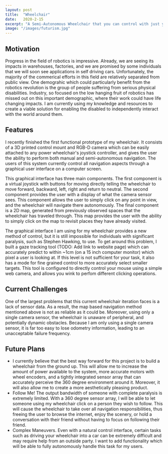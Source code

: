 ```yaml
---
layout: post
title:  "Wheelchair"
date:   2020-2-15
excerpt: "A Semi-Autonomous Wheelchair that you can control with just your eyes"
image: "/images/futurism.jpg"
---
```


## Motivation
Progress in the field of robotics is impressive. Already, we are seeing its impacts in warehouses, factories, and we are promised by some individuals that we will soon see applications in self driving cars. Unfortunately, the majority of the commerical efforts in this field are relatively separated from public view. One demograhic which could particularly benefit from the robotics revolution is the group of people suffering from serious physical disabilities. Industry, so focused on the low hanging fruit of robotics has missed out on this important demographic, where their work could have life changing impacts. I am currently using my knowledge and resources to create a viable solution for enabling the disabled to  independently interact with the world around them.

## Features
I recently finished the first functional prototype of my wheelchair. It consists of a 3D printed control mount and RGB-D camera which can be easily attached to any power wheelchair's joystick controller, and gives the user the ability to perform both manual and semi-autonomous navigation. The users of this system currently control all navigation aspects through a graphical user interface on a computer screen.

This graphical interface has three main components. The first component is a virtual joystick with buttons for moving directly telling the wheelchair to move forward, backward, left, right and return to neutral. The second component provides the user with a display of what the camera sensor sees. This component allows the user to simply click on any point in view, and the wheelchair will navigate there autonomously. The final component is a 2D map, generated from previously observed spaces that the wheelchair has traveled through. This map provides the user with the ability to simply click on the map to revisit places they have already visited.

The graphical interface I am using for my wheelchair provides a new method of control, but it is still impossible for individuals with significant paralysis, such as Stephen Hawking, to use. To get around this problem, I built a gaze tracking tool (TODO: Add link to website page) which can accurately predict to within ~1cm (on a 15 inch computer monitor) which pixel a user is looking at. If this level is not sufficient for your task, it also has a mode for fine grained control to more accurately select smaller targets. This tool is configured to directly control your mouse using a simple web camera, and allows you wink to perfom different clicking operations.


## Current Challenges
One of the largest problems that this current wheelchair iteration faces is a lack of sensor data. As a result, the map based navigation method mentioned above is not as reliable as it could be. Moreover, using only a single camera sensor, the wheelchair is unaware of peripheral, and potentially dynamic obstacles. 
Because I am only using a single camera sensor, it is far too easy to lose odometry information, leading to an unacceptable failure frequency.


## Future Plans
- I currently believe that the best way forward for this project is to build a wheelchair from the ground up. This will allow me to increase the amount of power available to the system, more accurate motors with wheel encoders, and a tightly integrated sensor array that can accurately perceive the 360 degree environment around it. Moreover, it will also allow me to create a more aesthetically pleasing product.
- Follow Me! The output bandwidth of someone with complete paralysis is extremely limited. With a 360 degree sensor array, I will be able to let someone using my wheelchair click on a person they wish to follow. This will cause the wheelchair to take over all navigation responsibilities, thus freeing the user to browse the internet, enjoy the scenery, or hold a conversation with their friend without having to focus on following their friend.
- Complex Maneuvers. Even with a natural control interface, certain tasks such as driving your wheelchair into a car can be extremely difficult and may require help from an outside party. I want to add functionality which will be able to fully autonomously handle this task for my users.
